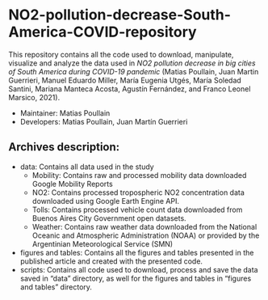 # NO2-pollution-decrease-South-America-COVID-repository

This repository contains all the code used to download, manipulate, visualize and analyze the data used in _NO2 pollution decrease in big cities of South America during COVID-19 pandemic_ (Matias Poullain, Juan Martin Guerrieri, Manuel Eduardo Miller, María Eugenia Utgés, María Soledad Santini, Mariana Manteca Acosta, Agustín Fernández, and Franco Leonel Marsico, 2021).

* Maintainer: Matias Poullain
* Developers: Matias Poullain, Juan Martín Guerrieri

## Archives description:
* data: Contains all data used in the study
  * Mobility: Contains raw and processed mobility data downloaded Google Mobility Reports
  * NO2: Contains processed tropospheric NO2 concentration data downloaded using Google Earth Engine API.
  * Tolls: Contains processed vehicle count data downloaded from Buenos Aires City Government open datasets.
  * Weather: Contains raw weather data downloaded from the National Oceanic and Atmospheric Administration (NOAA) or provided by the Argentinian Meteorological Service (SMN)
* figures and tables: Contains all the figures and tables presented in the published article and created with the presented code.
* scripts: Contains all code used to download, process and save the data saved in “data” directory, as well for the figures and tables in “figures and tables” directory.
